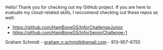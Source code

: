 Hello! Thank you for checking out my GitHub project. If you are here to evaluate my cloud-related skills, I reccomend checking out these repos as well:

- https://github.com/HamBoneGS/InforChallengeJunior
- https://github.com/HamBoneGS/InforSeniorChallenge-1


Graham Schmidt - graham.n.schmidt@gmail.com - 913-957-6755
